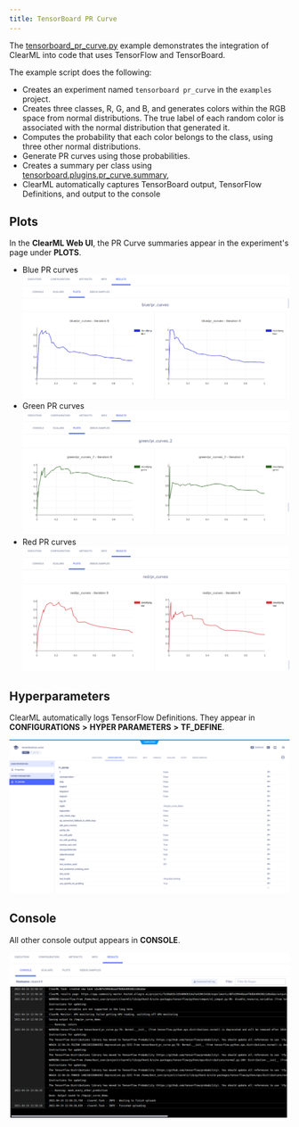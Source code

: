 ```yaml
---
title: TensorBoard PR Curve
---
```


The [tensorboard_pr_curve.py](https://github.com/allegroai/clearml/blob/master/examples/frameworks/tensorflow/tensorboard_pr_curve.py) 
example demonstrates the integration of ClearML into code that uses TensorFlow and TensorBoard. 

The example script does the following:
* Creates an experiment named `tensorboard pr_curve` in the `examples` project.
* Creates three classes, R, G, and B, and generates colors within the RGB space from normal distributions. The true 
  label of each random color is associated with the normal distribution that generated it.
* Computes the probability that each color belongs to the class, using three other normal distributions.
* Generate PR curves using those probabilities. 
* Creates a summary per class using [tensorboard.plugins.pr_curve.summary](https://github.com/tensorflow/tensorboard/blob/master/tensorboard/plugins/pr_curve/summary.py), 
* ClearML automatically captures TensorBoard output, TensorFlow Definitions, and output to the console

## Plots

In the **ClearML Web UI**, the PR Curve summaries appear in the experiment's page under **PLOTS**.

* Blue PR curves
    ![image](../../../img/examples_tensorboard_pr_curve_01.png)
* Green PR curves
    ![image](../../../img/examples_tensorboard_pr_curve_02.png)
* Red PR curves
    ![image](../../../img/examples_tensorboard_pr_curve_03.png)

## Hyperparameters

ClearML automatically logs TensorFlow Definitions. They appear in **CONFIGURATIONS** **>** **HYPER PARAMETERS** **>** **TF_DEFINE**.

![image](../../../img/examples_tensorboard_pr_curve_04.png)

## Console

All other console output appears in **CONSOLE**.

![image](../../../img/examples_tensorboard_pr_curve_05.png)
